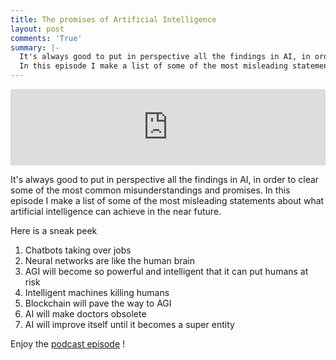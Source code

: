 ```yaml
---
title: The promises of Artificial Intelligence
layout: post
comments: 'True'
summary: |-
  It's always good to put in perspective all the findings in AI, in order to clear some of the most common misunderstandings and promises.
  In this episode I make a list of some of the most misleading statements about what artificial intelligence can achieve in the near future.
---
```


<iframe src='https://www.podbean.com/media/player/merdr-a24f8f?from=yiiadmin&download=1&version=1' data-link='https://www.podbean.com/media/player/merdr-a24f8f?from=yiiadmin&download=1&version=1' height='122' width='100%' frameborder='0' scrolling='no' data-name='pb-iframe-player' ></iframe>

It's always good to put in perspective all the findings in AI, in order to clear some of the most common misunderstandings and promises.
In this episode I make a list of some of the most misleading statements about what artificial intelligence can achieve in the near future.

Here is a sneak peek

1. Chatbots taking over jobs
2. Neural networks are like the human brain	 
3. AGI will become so powerful and intelligent that it can put humans at risk	
4. Intelligent machines killing humans	
5. Blockchain will pave the way to AGI 
6. AI will make doctors obsolete
7. AI will improve itself until it becomes a super entity

Enjoy the [podcast episode](https://podcast.datascienceathome.com/e/episode-49-the-promises-of-artificial-intelligence) !